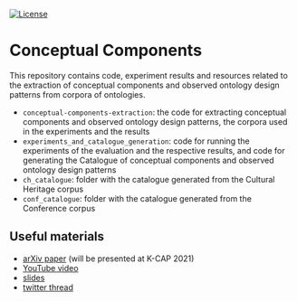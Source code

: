 [![License](https://img.shields.io/badge/License-Apache%202.0-blue.svg)](https://opensource.org/licenses/Apache-2.0)

# Conceptual Components
This repository contains code, experiment results and resources related to the extraction of conceptual components and observed ontology design patterns from corpora of ontologies.

- ``conceptual-components-extraction``: the code for extracting conceptual components and observed ontology design patterns, the corpora used in the experiments and the results
- ``experiments_and_catalogue_generation``: code for running the experiments of the evaluation and the respective results, and code for generating the Catalogue of conceptual components and observed ontology design patterns
- ``ch_catalogue``: folder with the catalogue generated from the Cultural Heritage corpus
- ``conf_catalogue``: folder with the catalogue generated from the Conference corpus


## Useful materials
- [arXiv paper](https://arxiv.org/abs/2106.12831) (will be presented at K-CAP 2021)
- [YouTube video](https://youtu.be/dyw0VgSrs2A)
- [slides](https://www.slideshare.net/ValentinaCarriero1/conceptual-components-extraction-from-multiple-ontologies)
- [twitter thread](https://twitter.com/vale_carriero/status/1412394361187340294?s=20)
